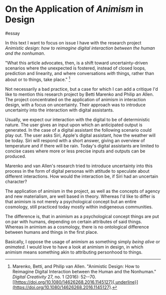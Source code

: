 # On the Application of *Animism* in Design

#essay 

In this text I want to focus on issue I have with the research project *Animistic design: how to reimagine digital interaction between the human and the nonhuman*.

"What this article advocates, then, is a shift toward uncertainty-driven scenarios where the unexpected is fostered, instead of closed loops, prediction and linearity, and where conversations *with* things, rather than about or to things, take place." [^1]

Not necessarily a bad practice, but a case for which I can add a critique I'd like to mention this research project by Betti Marenko and Philip an Allen. The project concentrated on the application of animism in interaction design, with a focus on uncertainty. Their approach was to introduce uncertainty into the interaction with digital assistants.

Usually, we expect our interaction with the digital to be of deterministic nature. The user gives an input upon which an anticipated output is generated. In the case of a digital assistant the following scenario could play out. The user asks Siri, Apple's digital assistant, how the weather will be today. Siri will respond with a short answer, giving an overview of temperature and if there will be rain. Today\'s digital assistants are limited to concise cases where more or less precise inputs and outputs can be produced.

Marenko and van Allen's research tried to introduce uncertainty into this process in the form of digital personas with attitude to speculate about different interactions. How would the interaction be, if Siri had an uncertain character?

The application of animism in the project, as well as the concepts of agency and new materialism, are well based in theory. Whereas I'd like to differ is that animism is not merely a psychological concept but an entire cosmology, still practiced today mostly within indigeneous communities.

The difference is, that in animism as a psychological concept things are put on par with humans, depending on certain attributes of said things. Whereas in animism as a cosmology, there is no ontological difference between humans and things in the first place.

Basically, I oppose the usage of animism as something simply *being alive* or *animated*. I would love to have a look at animism in design, in which animism means something akin to attributing personhood to things.

[^1]: Marenko, Betti, and Philip van Allen. "Animistic Design: How to Reimagine Digital Interaction between the Human and the Nonhuman." *Digital Creativity* 27, no. 1 (2016): 52--70. [[https://doi.org/10.1080/14626268.2016.1145127]{.underline}](https://doi.org/10.1080/14626268.2016.1145127).
